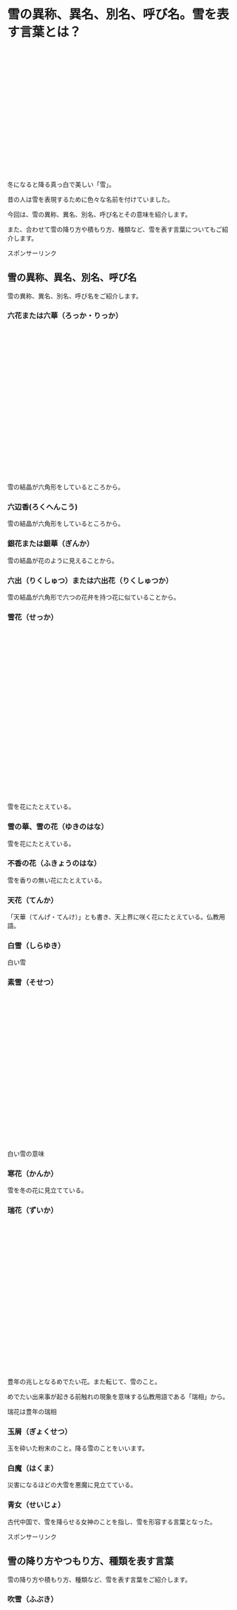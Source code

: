 # 雪の異称、異名、別名、呼び名。雪を表す言葉とは？

![](data:image/png;base64,iVBORw0KGgoAAAANSUhEUgAAA+gAAAIzAQAAAAC7Vg4RAAAAAnRSTlMAAHaTzTgAAABbSURBVHja7cEBAQAAAIIg/69uSEABAAAAAAAAAAAAAAAAAAAAAAAAAAAAAAAAAAAAAAAAAAAAAAAAAAAAAAAAAAAAAAAAAAAAAAAAAAAAAAAAAAAAAAAAAMCjARUpAAEdkVT+AAAAAElFTkSuQmCC)

冬になると降る真っ白で美しい「雪」。

昔の人は雪を表現するために色々な名前を付けていました。

今回は、雪の異称、異名、別名、呼び名とその意味を紹介します。

また、合わせて雪の降り方や積もり方、種類など、雪を表す言葉についてもご紹介します。

  

スポンサーリンク

  

## 雪の異称、異名、別名、呼び名

雪の異称、異名、別名、呼び名をご紹介します。

  

### 六花または六華（ろっか・りっか）

![](data:image/png;base64,iVBORw0KGgoAAAANSUhEUgAAAoAAAAGrAQAAAAB4NRvmAAAAAnRSTlMAAHaTzTgAAAA4SURBVHja7cExAQAAAMKg9U/tbQegAAAAAAAAAAAAAAAAAAAAAAAAAAAAAAAAAAAAAAAAAAAA4AyHGwABJ2xdRQAAAABJRU5ErkJggg==)

雪の結晶が六角形をしているところから。

  

### 六辺香(ろくへんこう)

雪の結晶が六角形をしているところから。

  

### 銀花または銀華（ぎんか）

雪の結晶が花のように見えることから。

  

### 六出（りくしゅつ）または六出花（りくしゅつか）

雪の結晶が六角形で六つの花弁を持つ花に似ていることから。

  

### 雪花（せっか）

![](data:image/png;base64,iVBORw0KGgoAAAANSUhEUgAAAoAAAAHgAQAAAAAdquFJAAAAAnRSTlMAAHaTzTgAAAA9SURBVHja7cEBDQAAAMKg909tDjegAAAAAAAAAAAAAAAAAAAAAAAAAAAAAAAAAAAAAAAAAAAAAAAAAODPAJfgAAFLzBtKAAAAAElFTkSuQmCC)

雪を花にたとえている。

  

### 雪の華、雪の花（ゆきのはな）

雪を花にたとえている。

  

### 不香の花（ふきょうのはな）

雪を香りの無い花にたとえている。

  

### 天花（てんか）

「天華（てんげ・てんけ）」とも書き、天上界に咲く花にたとえている。仏教用語。

  

### 白雪（しらゆき）

白い雪

  

### 素雪（そせつ）

![](data:image/png;base64,iVBORw0KGgoAAAANSUhEUgAAAoAAAAGrAQAAAAB4NRvmAAAAAnRSTlMAAHaTzTgAAAA4SURBVHja7cExAQAAAMKg9U/tbQegAAAAAAAAAAAAAAAAAAAAAAAAAAAAAAAAAAAAAAAAAAAA4AyHGwABJ2xdRQAAAABJRU5ErkJggg==)

白い雪の意味

  

### 寒花（かんか）

雪を冬の花に見立てている。

  

### 瑞花（ずいか）

![](data:image/png;base64,iVBORw0KGgoAAAANSUhEUgAAAoAAAAGrAQAAAAB4NRvmAAAAAnRSTlMAAHaTzTgAAAA4SURBVHja7cExAQAAAMKg9U/tbQegAAAAAAAAAAAAAAAAAAAAAAAAAAAAAAAAAAAAAAAAAAAA4AyHGwABJ2xdRQAAAABJRU5ErkJggg==)

豊年の兆しとなるめでたい花。また転じて、雪のこと。

めでたい出来事が起きる前触れの現象を意味する仏教用語である「瑞相」から。

瑞花は豊年の瑞相

  

### 玉屑（ぎょくせつ）

玉を砕いた粉末のこと。降る雪のことをいいます。

  

### 白魔（はくま）

災害になるほどの大雪を悪魔に見立てている。

  

### 青女（せいじょ）

古代中国で、雪を降らせる女神のことを指し、雪を形容する言葉となった。

  

スポンサーリンク

  

## 雪の降り方やつもり方、種類を表す言葉

雪の降り方や積もり方、種類など、雪を表す言葉をご紹介します。  
  
  

### 吹雪（ふぶき）

![](data:image/png;base64,iVBORw0KGgoAAAANSUhEUgAAAoAAAAHgAQAAAAAdquFJAAAAAnRSTlMAAHaTzTgAAAA9SURBVHja7cEBDQAAAMKg909tDjegAAAAAAAAAAAAAAAAAAAAAAAAAAAAAAAAAAAAAAAAAAAAAAAAAODPAJfgAAFLzBtKAAAAAElFTkSuQmCC)

雪が強風で巻きあげられ、視界が悪くなるほどの状態。

  

### 風花（かざはな・かざばな）

晴れている時に、雪が風に舞う様子。

または、山などに積もった雪が風に飛ばされて小雪が散らつく様子。

  

### 細雪（ささめゆき）

細やかに降る雪のこと。

  

### 灰雪（はいゆき）

灰が降るようにふわふわ舞う雪のこと。

  

### 粉雪（こなゆき）

粉のようにさらさらとした雪のこと。

  

### 牡丹雪（ぼたんゆき）

降ってくる雪のひとつひとつが大きな雪のこと。

  

### 淡雪、泡雪（あわゆき）

うっすらと積もってすぐに溶けてしまう雪のこと。

  

### 水雪（みずゆき）

水分を多く含んだ雪のこと。

  

### 銀世界（ぎんせかい）、雪化粧（ゆきげしょう）

雪が降り積もり、一面真っ白になった様子。

  

### ドカ雪（どかゆき）

短時間にたくさん降り積もった雪のこと。

  

### 綿帽子（わたぼうし）

![](data:image/png;base64,iVBORw0KGgoAAAANSUhEUgAAAoAAAAGqAQAAAACzachDAAAAAnRSTlMAAHaTzTgAAAA4SURBVHja7cEBDQAAAMKg909tDjegAAAAAAAAAAAAAAAAAAAAAAAAAAAAAAAAAAAAAAAAAAAA+DaGygABYQdEywAAAABJRU5ErkJggg==)

木の枝や葉っぱに積もった雪が綿の帽子のように見えること。

  

### 暮雪（ぼせつ）

夕暮れに降る雪のこと。

  

### 新雪（しんせつ）

積もったばかりの雪のこと。

  

### しまり雪（しまりゆき）

雪の上に雪が積もり重みなどによって固くなった雪のこと。

  

### ざらめ雪（ざらめゆき）

雪が溶けた水を含んで大きくなった丸い氷の粒や、水を含んだ雪が再凍結した氷状の雪のこと。

  

### 垂り雪（しずりゆき）

家の屋根や、木の枝などから落ちる雪のこと。

  

### 秋雪（しゅうせつ）

![](data:image/png;base64,iVBORw0KGgoAAAANSUhEUgAAAoAAAAGrAQAAAAB4NRvmAAAAAnRSTlMAAHaTzTgAAAA4SURBVHja7cExAQAAAMKg9U/tbQegAAAAAAAAAAAAAAAAAAAAAAAAAAAAAAAAAAAAAAAAAAAA4AyHGwABJ2xdRQAAAABJRU5ErkJggg==)

秋に降る雪のこと。

  

### 初雪（はつゆき）

その冬、初めて降る雪のこと。

  

### 初冠雪（はつかんせつ）

その冬、初めて山々に積もる雪のこと。

  

### 去年の雪（こぞのゆき）

春になっても残っている雪のこと。

  

### 涅槃雪（ねはんゆき）

涅槃（ねはん・お釈迦様がお亡くなりになった日）旧暦2月15日の頃に降る雪のこと。

  

### 根雪（ねゆき）

なかなか溶けずに残る雪、30日以上積雪が続いた状態のこと。

  

### 名残雪（なごりゆき）

春を迎えようとしている頃に、冬の名残を惜しむように降る雪のこと。

  

### 万年雪（まんねんゆき）

一年中溶けない雪のこと。

  

### 三白（さんぱく）

お正月に降る雪のこと。

  

### 終雪 （しゅうせつ）・忘れ雪（わすれゆき）

春を迎えてから、その冬最後のに降る雪のこと。

「雪の別れ」「雪の果て」「雪の名残」なども同じ意味になります。

  
  
![](data:image/png;base64,iVBORw0KGgoAAAANSUhEUgAAAoAAAAGrAQAAAAB4NRvmAAAAAnRSTlMAAHaTzTgAAAA4SURBVHja7cExAQAAAMKg9U/tbQegAAAAAAAAAAAAAAAAAAAAAAAAAAAAAAAAAAAAAAAAAAAA4AyHGwABJ2xdRQAAAABJRU5ErkJggg==)  
  

雪の異称は、花に例えたものが多かったですね。

雪の結晶が六角形で花に見えることや、雪が舞い降りてくる様子が、花びらが舞うように見えることから、昔の人々はそこから「花」を連想して美しい名前を付けたんですね。

雪が降った時は今回紹介した雪の異称を思い出しながら、雪の降る様子をゆっくり観察してみると楽しいかもしれませんね。

  

関連：[大寒とは？2023年はいつ？大寒卵って何？読み方と意味](https://jpnculture.net/daikan/)

関連：[「寒の戻り」「花冷え」とは？意味や時期、使い方。反対語は何？](https://jpnculture.net/kannomodori/)

関連：[旧暦（陰暦）1月～12月の名称・別名・異名・異称一覧](https://jpnculture.net/inreki-meisyou/)

  

スポンサーリンク

スポンサーリンク


